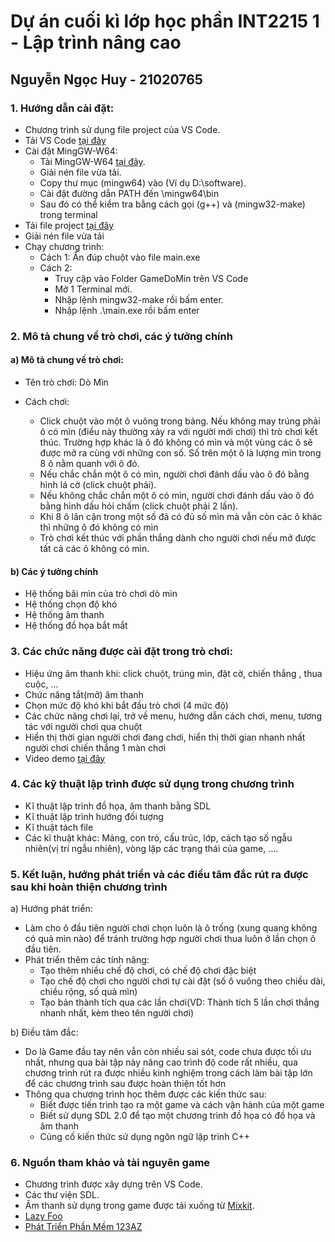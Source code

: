 # Dự án cuối kì lớp học phần INT2215 1 - Lập trình nâng cao

## Nguyễn Ngọc Huy - 21020765

### 1. Hướng dẫn cài đặt:
- Chương trình sử dụng file project của VS Code.
- Tải VS Code [tại đây](https://code.visualstudio.com/)
- Cài đặt MingGW-W64:
  + Tải MingGW-W64 [tại đây](https://sourceforge.net/projects/mingw-w64/files/Toolchains%20targetting%20Win64/Personal%20Builds/mingw-builds/7.3.0/threads-win32/seh/x86_64-7.3.0-release-win32-seh-rt_v5-rev0.7z/download).
  + Giải nén file vừa tải.
  + Copy thư mục (mingw64) vào (Ví dụ D:\software).
  + Cài đặt đường dẫn PATH đến \mingw64\bin
  + Sau đó có thể kiểm tra bằng cách gọi (g++) và (mingw32-make) trong terminal
- Tải file project [tại đây](https://github.com/huy165273/huy165273/archive/refs/heads/main.zip)
- Giải nén file vừa tải 
- Chạy chương trình:
    + Cách 1: Ấn đúp chuột vào file main.exe 
    + Cách 2:
        + Truy cập vào Folder GameDoMin trên VS Code
        + Mở 1 Terminal mới.
        + Nhập lệnh mingw32-make rồi bấm enter.
        + Nhập lệnh .\main.exe rồi bấm enter
### 2. Mô tả chung về trò chơi, các ý tưởng chính
#### a) Mô tả chung về trò chơi:
- Tên trò chơi: Dò Mìn

- Cách chơi:
   + Click chuột vào một ô vuông trong bảng. Nếu không may trúng phải ô có mìn (điều này thường xảy ra với người mới chơi) thì trò chơi kết thúc. Trường hợp khác là ô đó không có mìn và một vùng các ô sẽ được mở ra cùng với những con số. Số trên một ô là lượng mìn trong 8 ô nằm quanh với ô đó.
   + Nếu chắc chắn một ô có mìn, người chơi đánh dấu vào ô đó bằng hình lá cờ (click chuột phải).
   + Nếu không chắc chắn một ô có mìn, người chơi đánh dấu vào ô đó bằng hình dấu hỏi chấm (click chuột phải 2 lần).
   + Khi 8 ô lân cận trong một số đã có đủ số mìn mà vẫn còn các ô khác thì những ô đó không có mìn
   + Trò chơi kết thúc với phần thắng dành cho người chơi nếu mở được tất cả các ô không có mìn.
#### b) Các ý tưởng chính
 - Hệ thống bãi mìn của trò chơi dò mìn
 - Hệ thống chọn độ khó
 - Hệ thống âm thanh
 - Hệ thống đồ họa bắt mắt
### 3. Các chức năng được cài đặt trong trò chơi:
- Hiệu ứng âm thanh khi: click chuột, trúng mìn, đặt cờ, chiến thắng , thua cuộc, ...
- Chức năng tắt(mở) âm thanh
- Chọn mức độ khó khi bắt đầu trò chơi (4 mức độ)
- Các chức năng chơi lại, trở về menu, hướng dẫn cách chơi, menu, tương tác với người chơi qua chuột
- Hiển thị thời gian người chơi đang chơi, hiển thị thời gian nhanh nhất người chơi chiến thắng 1 màn chơi
- Video demo [tại đây](https://www.youtube.com/watch?v=8kiX4DT2XRo)
### 4. Các kỹ thuật lập trình được sử dụng trong chương trình
- Kĩ thuật lập trình đồ họa, âm thanh bằng SDL 
- Kĩ thuật lập trình hướng đối tượng
- Kĩ thuật tách file 
- Các kĩ thuật  khác: Mảng, con trỏ, cấu trúc, lớp, cách tạo số ngẫu nhiên(vị trí ngẫu nhiên), vòng lặp các trạng thái của game, ....
### 5. Kết luận, hướng phát triển và các điều tâm đắc rút ra được sau khi hoàn thiện chương trình
a) Hướng phát triển:
- Làm cho ô đầu tiên người chơi chọn luôn là ô trống (xung quang không có quả mìn nào) để tránh trường hợp người chơi thua luôn ở lần chọn ô đầu tiên.
- Phát triển thêm các tính năng:
  + Tạo thêm nhiều chế độ chơi, có chế độ chơi đặc biệt
  + Tạo chế độ chơi cho người chơi tự cài đặt (số ô vuông theo chiều dài, chiều rộng, số quả mìn)
  + Tạo bản thành tích qua các lần chơi(VD: Thành tích 5 lần chơi thắng nhanh nhất, kèm theo tên người chơi)

b) Điều tâm đắc: 
- Do là Game đầu tay nên vẫn còn nhiều sai sót, code chưa được tối ưu nhất, nhưng qua bài tập này nâng cao trình độ code rất nhiều, qua chương trình rút ra được nhiều kinh nghiệm trong cách làm bài tập lớn để các chương trình sau được hoàn thiện tốt hơn
- Thông qua chương trình học thêm được các kiến thức sau:
  + Biết được tiến trình tạo ra một game và cách vận hành của một game
  + Biết sử dụng SDL 2.0 để tạo một chương trình đồ họa có đồ họa và âm thanh
  + Củng cố kiến thức sử dụng ngôn ngữ lập trình C++
### 6. Nguồn tham khảo và tài nguyên game
+ Chương trình được xây dựng trên VS Code.
+ Các thư viện SDL.
+ Âm thanh sử dụng trong game được tải xuống từ [Mixkit](https://mixkit.co/free-sound-effects/win/).
+ [Lazy Foo](https://lazyfoo.net/tutorials/SDL/)
+ [Phát Triển Phần Mềm 123AZ](https://phattrienphanmem123az.com/)